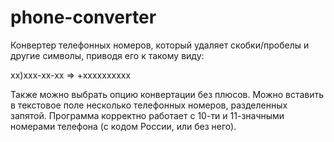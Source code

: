 # phone-converter
Конвертер телефонных номеров, который удаляет скобки/пробелы и другие символы, приводя его к такому виду:
<br>
<p>xx)xxx-xx-xx => +xxxxxxxxxx</p>
<p>
Также можно выбрать опцию конвертации без плюсов.
Можно вставить в текстовое поле несколько телефонных номеров, разделенных запятой.
Программа корректно работает с 10-ти и 11-значными номерами телефона (с кодом России, или без него).
</p>
